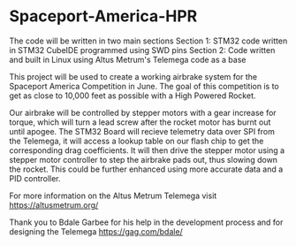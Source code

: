 # Spaceport-America-HPR
The code will be written in two main sections
Section 1: STM32 code written in STM32 CubeIDE programmed using SWD pins
Section 2: Code written and built in Linux using Altus Metrum's Telemega code as a base

This project will be used to create a working airbrake system for the Spaceport America Competition in June. The goal of this competition is to get as close to 10,000 feet as possible with a High Powered Rocket.

Our airbrake will be controlled by stepper motors with a gear increase for torque, which will turn a lead screw after the rocket motor has burnt out until apogee. The STM32 Board will recieve telemetry data over SPI from the Telemega, it will access a lookup table on our flash chip to get the corresponding drag coefficients. It will then drive the stepper motor using a stepper motor controller to step the airbrake pads out, thus slowing down the rocket. This could be further enhanced using more accurate data and a PID controller.

For more information on the Altus Metrum Telemega visit https://altusmetrum.org/

Thank you to Bdale Garbee for his help in the development process and for designing the Telemega https://gag.com/bdale/
